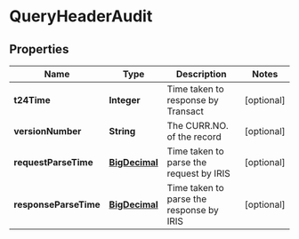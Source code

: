 
# QueryHeaderAudit

## Properties
Name | Type | Description | Notes
------------ | ------------- | ------------- | -------------
**t24Time** | **Integer** | Time taken to response by Transact |  [optional]
**versionNumber** | **String** | The CURR.NO. of the record |  [optional]
**requestParseTime** | [**BigDecimal**](BigDecimal.md) | Time taken to parse the request by IRIS |  [optional]
**responseParseTime** | [**BigDecimal**](BigDecimal.md) | Time taken to parse the response by IRIS |  [optional]



